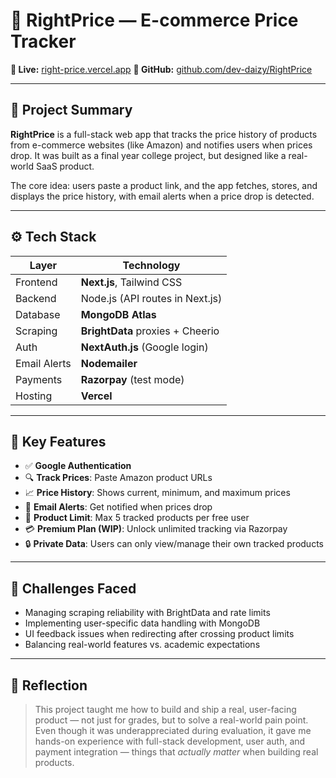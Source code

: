 
# 💸 RightPrice — E-commerce Price Tracker

**🔗 Live:** [right-price.vercel.app](https://right-price.vercel.app/)
**📁 GitHub:** [github.com/dev-daizy/RightPrice](https://github.com/dev-daizy/RightPrice)

---

## 🧠 Project Summary

**RightPrice** is a full-stack web app that tracks the price history of products from e-commerce websites (like Amazon) and notifies users when prices drop. It was built as a final year college project, but designed like a real-world SaaS product.

The core idea: users paste a product link, and the app fetches, stores, and displays the price history, with email alerts when a price drop is detected.

---

## ⚙️ Tech Stack

| Layer        | Technology                       |
| ------------ | -------------------------------- |
| Frontend     | **Next.js**, Tailwind CSS        |
| Backend      | Node.js (API routes in Next.js)  |
| Database     | **MongoDB Atlas**                |
| Scraping     | **BrightData** proxies + Cheerio |
| Auth         | **NextAuth.js** (Google login)   |
| Email Alerts | **Nodemailer**                   |
| Payments     | **Razorpay** (test mode)         |
| Hosting      | **Vercel**                       |

---

## 🔐 Key Features

* ✅ **Google Authentication**
* 🔍 **Track Prices**: Paste Amazon product URLs
* 📈 **Price History**: Shows current, minimum, and maximum prices
* 📧 **Email Alerts**: Get notified when prices drop
* 🚫 **Product Limit**: Max 5 tracked products per free user
* 💳 **Premium Plan (WIP)**: Unlock unlimited tracking via Razorpay
* 🔒 **Private Data**: Users can only view/manage their own tracked products

---

## 🧪 Challenges Faced

* Managing scraping reliability with BrightData and rate limits
* Implementing user-specific data handling with MongoDB
* UI feedback issues when redirecting after crossing product limits
* Balancing real-world features vs. academic expectations

---

## 💬 Reflection

> This project taught me how to build and ship a real, user-facing product — not just for grades, but to solve a real-world pain point.
> Even though it was underappreciated during evaluation, it gave me hands-on experience with full-stack development, user auth, and payment integration — things that *actually matter* when building real products.
